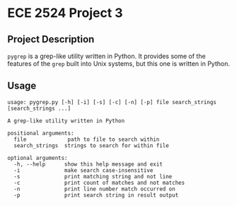 # ECE 2524 Project 3


## Project Description
`pygrep` is a grep-like utility written in Python. It provides some of the features of the `grep` built into Unix systems, but this one is written in Python.

## Usage

````
usage: pygrep.py [-h] [-i] [-s] [-c] [-n] [-p] file search_strings [search_strings ...]

A grep-like utility written in Python

positional arguments:
  file             path to file to search within
  search_strings  strings to search for within file

optional arguments:
  -h, --help      show this help message and exit
  -i              make search case-insensitive
  -s              print matching string and not line
  -c              print count of matches and not matches
  -n              print line number match occurred on
  -p              print search string in result output

````
